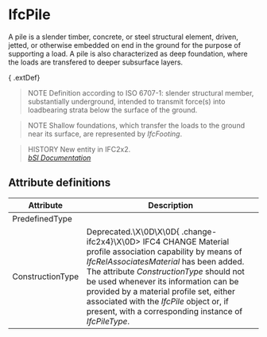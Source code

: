 IfcPile
=======
A pile is a slender timber, concrete, or steel structural element, driven,
jetted, or otherwise embedded on end in the ground for the purpose of
supporting a load. A pile is also characterized as deep foundation, where the
loads are transfered to deeper subsurface layers.  
  
{ .extDef}  
> NOTE  Definition according to ISO 6707-1: slender structural member,
> substantially underground, intended to transmit force(s) into loadbearing
> strata below the surface of the ground.  
  
> NOTE  Shallow foundations, which transfer the loads to the ground near its
> surface, are represented by _IfcFooting_.  
  
> HISTORY  New entity in IFC2x2.  
[ _bSI
Documentation_](https://standards.buildingsmart.org/IFC/DEV/IFC4_2/FINAL/HTML/schema/ifcstructuralelementsdomain/lexical/ifcpile.htm)


Attribute definitions
---------------------
| Attribute        | Description                                                                                                                                                                                                                                                                                                                                                                                  |
|------------------|----------------------------------------------------------------------------------------------------------------------------------------------------------------------------------------------------------------------------------------------------------------------------------------------------------------------------------------------------------------------------------------------|
| PredefinedType   |                                                                                                                                                                                                                                                                                                                                                                                              |
| ConstructionType | Deprecated.\X\0D\X\0D{ .change-ifc2x4}\X\0D> IFC4 CHANGE  Material profile association capability by means of _IfcRelAssociatesMaterial_ has been added. The attribute _ConstructionType_ should not be used whenever its information can be provided by a material profile set, either associated with the _IfcPile_ object or, if present, with a corresponding instance of _IfcPileType_. |

